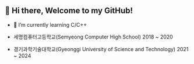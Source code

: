 ## 👋 Hi there, Welcome to my GitHub!
  
- 🌱 I’m currently learning C/C++

- 세명컴퓨터고등학교(Semyeong Computer High School) 2018 ~ 2020
- 경기과학기술대학교(Gyeonggi University of Science and Technology) 2021 ~ 2024
